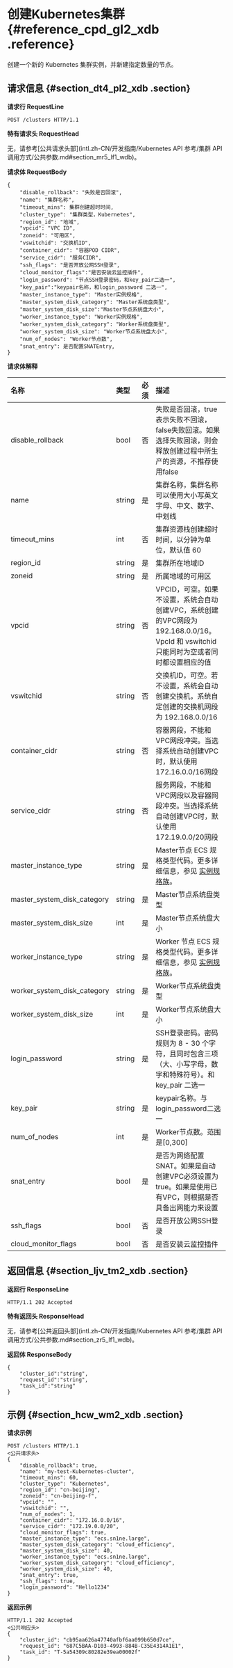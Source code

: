 # 创建Kubernetes集群 {#reference_cpd_gl2_xdb .reference}

创建一个新的 Kubernetes 集群实例，并新建指定数量的节点。

## 请求信息 {#section_dt4_pl2_xdb .section}

**请求行 RequestLine**

```
POST /clusters HTTP/1.1
```

**特有请求头 RequestHead**

无，请参考[公共请求头部](intl.zh-CN/开发指南/Kubernetes API 参考/集群 API 调用方式/公共参数.md#section_mr5_lf1_wdb)。

**请求体 RequestBody**

```
{
    "disable_rollback": "失败是否回滚",
    "name": "集群名称",
    "timeout_mins": 集群创建超时时间,
    "cluster_type": "集群类型，Kubernetes",
    "region_id": "地域",
    "vpcid": "VPC ID",
    "zoneid": "可用区",
    "vswitchid": "交换机ID",    
    "container_cidr": "容器POD CIDR",
    "service_cidr": "服务CIDR",
    "ssh_flags": "是否开放公网SSH登录",    
    "cloud_monitor_flags":"是否安装云监控插件",
    "login_password": "节点SSH登录密码，和key_pair二选一",
    "key_pair":"keypair名称，和login_password 二选一",
    "master_instance_type": "Master实例规格",
    "master_system_disk_category": "Master系统盘类型",
    "master_system_disk_size":"Master节点系统盘大小",
    "worker_instance_type": "Worker实例规格",
    "worker_system_disk_category": "Worker系统盘类型",
    "worker_system_disk_size": "Worker节点系统盘大小",
    "num_of_nodes": "Worker节点数",
    "snat_entry": 是否配置SNATEntry,
}
```

**请求体解释**

|名称|类型|必须|描述|
|:-|:-|:-|:-|
|disable\_rollback|bool|否|失败是否回滚，true表示失败不回滚，false失败回滚。如果选择失败回滚，则会释放创建过程中所生产的资源，不推荐使用false|
|name|string|是|集群名称，集群名称可以使用大小写英文字母、中文、数字、中划线|
|timeout\_mins|int|否|集群资源栈创建超时时间，以分钟为单位，默认值 60|
|region\_id|string|是|集群所在地域ID|
|zoneid|string|是|所属地域的可用区|
|vpcid|string|否|VPCID，可空。如果不设置，系统会自动创建VPC，系统创建的VPC网段为192.168.0.0/16。 VpcId 和 vswitchid 只能同时为空或者同时都设置相应的值|
|vswitchid|string|否|交换机ID，可空。若不设置，系统会自动创建交换机，系统自定创建的交换机网段为 192.168.0.0/16|
|container\_cidr|string|否|容器网段，不能和VPC网段冲突。当选择系统自动创建VPC时，默认使用172.16.0.0/16网段|
|service\_cidr|string|否|服务网段，不能和VPC网段以及容器网段冲突。当选择系统自动创建VPC时，默认使用172.19.0.0/20网段|
|master\_instance\_type|string|是|Master节点 ECS 规格类型代码。更多详细信息，参见 [实例规格族](../../../../intl.zh-CN/产品简介/实例规格族.md#)。|
|master\_system\_disk\_category|string|是|Master节点系统盘类型|
|master\_system\_disk\_size|int|是|Master节点系统盘大小|
|worker\_instance\_type|string|是|Worker 节点 ECS 规格类型代码。更多详细信息，参见 [实例规格族](../../../../intl.zh-CN/产品简介/实例规格族.md#)。|
|worker\_system\_disk\_category|string|是|Worker节点系统盘类型|
|worker\_system\_disk\_size|int|是|Worker节点系统盘大小|
|login\_password|string|是|SSH登录密码。密码规则为 8 - 30 个字符，且同时包含三项（大、小写字母，数字和特殊符号）。和 key\_pair 二选一|
|key\_pair|string|是|keypair名称。与 login\_password二选一|
|num\_of\_nodes|int|是|Worker节点数。范围是\[0,300\]|
|snat\_entry|bool|是|是否为网络配置SNAT。如果是自动创建VPC必须设置为 true。如果是使用已有VPC，则根据是否具备出网能力来设置|
|ssh\_flags|bool|否|是否开放公网SSH登录|
|cloud\_monitor\_flags|bool|否|是否安装云监控插件|

## 返回信息 {#section_ljv_tm2_xdb .section}

**返回行 ResponseLine**

```
HTTP/1.1 202 Accepted
```

**特有返回头 ResponseHead**

无，请参考[公共返回头部](intl.zh-CN/开发指南/Kubernetes API 参考/集群 API 调用方式/公共参数.md#section_zr5_lf1_wdb)。

**返回体 ResponseBody**

```
{
    "cluster_id":"string",
    "request_id":"string",
    "task_id":"string"
}
```

## 示例 {#section_hcw_wm2_xdb .section}

**请求示例**

```
POST /clusters HTTP/1.1
<公共请求头>
{
    "disable_rollback": true,
    "name": "my-test-Kubernetes-cluster",
    "timeout_mins": 60,
    "cluster_type": "Kubernetes",
    "region_id": "cn-beijing",
    "zoneid": "cn-beijing-f",
    "vpcid": "",
    "vswitchid": "",
    "num_of_nodes": 1,
    "container_cidr": "172.16.0.0/16",
    "service_cidr": "172.19.0.0/20",
    "cloud_monitor_flags": true,
    "master_instance_type": "ecs.sn1ne.large",
    "master_system_disk_category": "cloud_efficiency",
    "master_system_disk_size": 40,
    "worker_instance_type": "ecs.sn1ne.large",
    "worker_system_disk_category": "cloud_efficiency",
    "worker_system_disk_size": 40,
    "snat_entry": true,
    "ssh_flags": true,
    "login_password": "Hello1234"
}
```

**返回示例**

```
HTTP/1.1 202 Accepted
<公共响应头>
{
    "cluster_id": "cb95aa626a47740afbf6aa099b650d7ce",
    "request_id": "687C5BAA-D103-4993-884B-C35E4314A1E1",
    "task_id": "T-5a54309c80282e39ea00002f"
}
```

